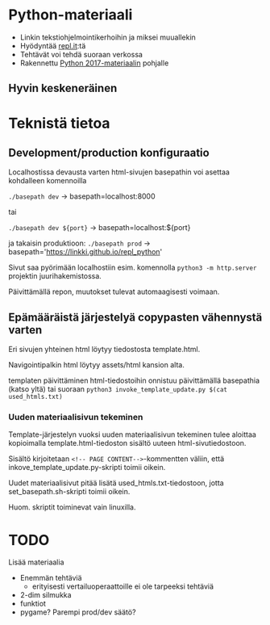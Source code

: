 # Python-materiaali

 - Linkin tekstiohjelmointikerhoihin ja miksei muuallekin
 - Hyödyntää [repl.it](repl.it):tä
 - Tehtävät voi tehdä suoraan verkossa
 - Rakennettu [Python 2017-materiaalin](https://github.com/linkki/python2017) pohjalle
 ## Hyvin keskeneräinen

# Teknistä tietoa

## Development/production konfiguraatio
Localhostissa devausta varten html-sivujen basepathin voi asettaa kohdalleen komennoilla

```./basepath dev``` -> basepath=localhost:8000

tai

```./basepath dev ${port}``` -> basepath=localhost:${port}

ja takaisin produktioon: ```./basepath prod``` -> basepath='https://linkki.github.io/repl_python'

Sivut saa pyörimään localhostiin esim. komennolla ```python3 -m http.server``` projektin juurihakemistossa.

Päivittämällä repon, muutokset tulevat automaagisesti voimaan.

## Epämääräistä järjestelyä copypasten vähennystä varten
Eri sivujen yhteinen html löytyy tiedostosta template.html.

Navigointipalkin html löytyy assets/html kansion alta.

templaten päivittäminen html-tiedostoihin onnistuu päivittämällä basepathia (katso yltä)
tai suoraan ```python3 invoke_template_update.py $(cat used_htmls.txt)```

### Uuden materiaalisivun tekeminen
Template-järjestelyn vuoksi uuden materiaalisivun tekeminen tulee aloittaa kopioimalla
template.html-tiedoston sisältö uuteen html-sivutiedostoon.

Sisältö kirjoitetaan ```<!-- PAGE CONTENT-->```-kommentten väliin, että inkove_template_update.py-skripti toimii oikein.

Uudet materiaalisivut pitää lisätä used_htmls.txt-tiedostoon, jotta
set_basepath.sh-skripti toimii oikein.

Huom. skriptit toiminevat vain linuxilla.

# TODO
Lisää materiaalia
 - Enemmän tehtäviä
   - erityisesti vertailuoperaattoille ei ole tarpeeksi tehtäviä
 - 2-dim silmukka
 - funktiot
 - pygame?
Parempi prod/dev säätö?
